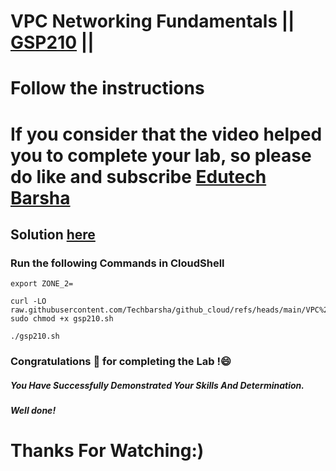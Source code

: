 # VPC Networking Fundamentals || [GSP210](https://www.cloudskillsboost.google/focuses/1229?parent=catalog) ||
# Follow the instructions

# If you consider that the video helped you to complete your lab, so please do like and subscribe [Edutech Barsha](https://www.youtube.com/@edutechbarsha)
## Solution [here](https://youtu.be/bqJzmCaQY-E)

### Run the following Commands in CloudShell

```
export ZONE_2=
```
```
curl -LO raw.githubusercontent.com/Techbarsha/github_cloud/refs/heads/main/VPC%20Networking%20Fundamentals/gsp210.sh
sudo chmod +x gsp210.sh

./gsp210.sh

```

### Congratulations 🎉 for completing the Lab !😄

##### *You Have Successfully Demonstrated Your Skills And Determination.*

#### *Well done!*

# Thanks For Watching:)
